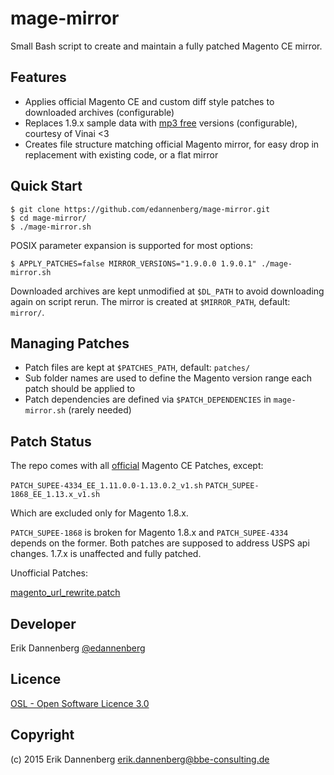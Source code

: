 mage-mirror
==========

Small Bash script to create and maintain a fully patched Magento CE mirror.

Features
--------

* Applies official Magento CE and custom diff style patches to downloaded archives (configurable)
* Replaces 1.9.x sample data with [mp3 free](https://github.com/Vinai/compressed-magento-sample-data) versions (configurable), courtesy of Vinai <3
* Creates file structure matching official Magento mirror, for easy drop in replacement with existing code, or a flat mirror

Quick Start
-----------

    $ git clone https://github.com/edannenberg/mage-mirror.git
    $ cd mage-mirror/
    $ ./mage-mirror.sh

POSIX parameter expansion is supported for most options:

    $ APPLY_PATCHES=false MIRROR_VERSIONS="1.9.0.0 1.9.0.1" ./mage-mirror.sh

Downloaded archives are kept unmodified at `$DL_PATH` to avoid downloading again on script rerun.
The mirror is created at `$MIRROR_PATH`, default: `mirror/`.

Managing Patches
----------------

* Patch files are kept at `$PATCHES_PATH`, default: `patches/`
* Sub folder names are used to define the Magento version range each patch should be applied to
* Patch dependencies are defined via `$PATCH_DEPENDENCIES` in `mage-mirror.sh` (rarely needed)

Patch Status
------------

The repo comes with all [official](http://www.magentocommerce.com/download) Magento CE Patches, except:

`PATCH_SUPEE-4334_EE_1.11.0.0-1.13.0.2_v1.sh`
`PATCH_SUPEE-1868_EE_1.13.x_v1.sh`

Which are excluded only for Magento 1.8.x.

`PATCH_SUPEE-1868` is broken for Magento 1.8.x and `PATCH_SUPEE-4334` depends on the former.
Both patches are supposed to address USPS api changes. 1.7.x is unaffected and fully patched.

Unofficial Patches:

[magento_url_rewrite.patch](https://gist.github.com/edannenberg/5310008)

Developer
---------
Erik Dannenberg [@edannenberg](https://twitter.com/edannenberg)

Licence
-------
[OSL - Open Software Licence 3.0](http://opensource.org/licenses/osl-3.0.php)

Copyright
---------
(c) 2015 Erik Dannenberg <erik.dannenberg@bbe-consulting.de>
